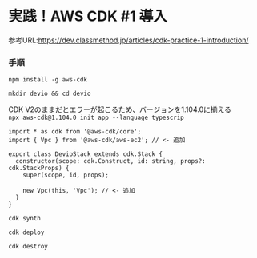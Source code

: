 # 実践！AWS CDK #1 導入
参考URL:https://dev.classmethod.jp/articles/cdk-practice-1-introduction/

### 手順
`npm install -g aws-cdk`

`mkdir devio && cd devio`

CDK V2のままだとエラーが起こるため、バージョンを1.104.0に揃える  
`npx aws-cdk@1.104.0 init app --language typescrip`

```tsx
import * as cdk from '@aws-cdk/core';
import { Vpc } from '@aws-cdk/aws-ec2'; // <- 追加

export class DevioStack extends cdk.Stack {
  constructor(scope: cdk.Construct, id: string, props?: cdk.StackProps) {
    super(scope, id, props);

    new Vpc(this, 'Vpc'); // <- 追加
  }
}
```

`cdk synth`

`cdk deploy`

`cdk destroy`
